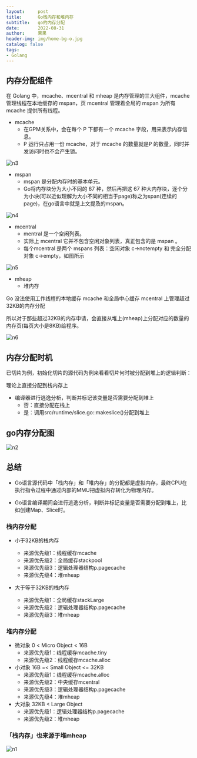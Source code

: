 ```yaml
---
layout:     post
title:      Go栈内存和堆内存
subtitle:   go的内存分配
date:       2022-08-31
author:     果果
header-img: img/home-bg-o.jpg
catalog: false
tags:
- Golang
---
```

## 内存分配组件
在 Golang 中，mcache、mcentral 和 mheap 是内存管理的三大组件，mcache 管理线程在本地缓存的 mspan，页 mcentral 管理着全局的 mspan 为所有 mcache 提供所有线程。

- mcache
  - 在GPM关系中，会在每个 P 下都有一个 mcache 字段，用来表示内存信息。
  - P 运行只占用一份 mcache，对于 mcache 的数量就是P 的数量，同时并发访问时也不会产生锁。
  
![n3](/img-post/202208/n3.png "n3")

- mspan
  - mspan 是分配内存时的基本单元。
  - Go将内存块分为大小不同的 67 种，然后再把这 67 种大内存块，逐个分为小块(可以近似理解为大小不同的相当于page)称之为span(连续的page)，在go语言中就是上文提及的mspan。

![n4](/img-post/202208/n4.png "n4")

- mcentral
  - mentral 是一个空闲列表。
  - 实际上 mcentral 它并不包含空闲对象列表，真正包含的是 mspan 。
  - 每个mcentral 是两个 mspans 列表：空闲对象 c->notempty 和 完全分配对象 c->empty，如图所示

![n5](/img-post/202208/n5.png "n5") 


- mheap
  - 堆内存

Go 没法使用工作线程的本地缓存 mcache 和全局中心缓存 mcentral 上管理超过32KB的内存分配

所以对于那些超过32KB的内存申请，会直接从堆上(mheap)上分配对应的数量的内存页(每页大小是8KB)给程序。

![n6](/img-post/202208/n6.png "n6")

## 内存分配时机
已切片为例，初始化切片的源代码为例来看看切片何时被分配到堆上的逻辑判断：

理论上直接分配到栈内存上

* 编译器进行逃逸分析，判断并标记该变量是否需要分配到堆上
  * 否：直接分配在栈上
  * 是：调用src/runtime/slice.go::makeslice()分配到堆上

## go内存分配图
![n2](/img-post/202208/n2.jpg "n2")

## 总结

* Go语言源代码中「栈内存」和「堆内存」的分配都是虚拟内存，最终CPU在执行指令过程中通过内部的MMU把虚拟内存转化为物理内存。

* Go语言编译期间会进行逃逸分析，判断并标记变量是否需要分配到堆上，比如创建Map、Slice时。

### 栈内存分配

* 小于32KB的栈内存
  * 来源优先级1：线程缓存mcache
  * 来源优先级2：全局缓存stackpool
  * 来源优先级3：逻辑处理器结构p.pagecache
  * 来源优先级4：堆mheap

* 大于等于32KB的栈内存
  * 来源优先级1：全局缓存stackLarge
  * 来源优先级2：逻辑处理器结构p.pagecache
  * 来源优先级3：堆mheap

### 堆内存分配

* 微对象 0 < Micro Object < 16B
  * 来源优先级1：线程缓存mcache.tiny
  * 来源优先级2：线程缓存mcache.alloc
* 小对象 16B =< Small Object <= 32KB
  * 来源优先级1：线程缓存mcache.alloc
  * 来源优先级2：中央缓存mcentral
  * 来源优先级3：逻辑处理器结构p.pagecache
  * 来源优先级4：堆mheap
* 大对象 32KB < Large Object
  * 来源优先级1：逻辑处理器结构p.pagecache
  * 来源优先级2：堆mheap

### 「栈内存」也来源于堆mheap

![n1](/img-post/202208/n1.png "n1")